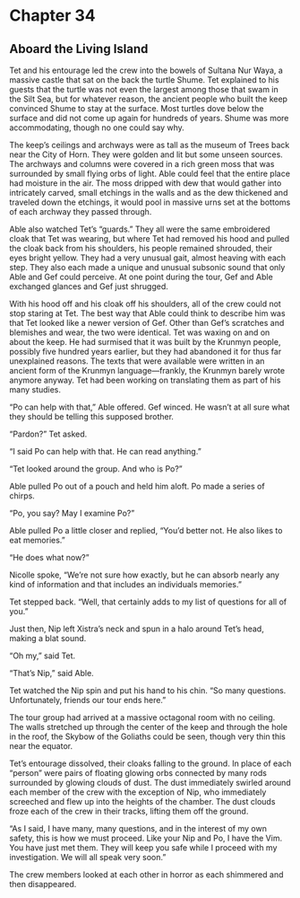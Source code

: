 # Chapter 34

## Aboard the Living Island

Tet and his entourage led the crew into the bowels of Sultana Nur Waya, a massive castle that sat on the back the turtle Shume. Tet explained to his guests that the turtle was not even the largest among those that swam in the Silt Sea, but for whatever reason, the ancient people who built the keep convinced Shume to stay at the surface. Most turtles dove below the surface and did not come up again for hundreds of years. Shume was more accommodating, though no one could say why.

The keep’s ceilings and archways were as tall as the museum of Trees back near the City of Horn. They were golden and lit but some unseen sources. The archways and columns were covered in a rich green moss that was surrounded by small flying orbs of light. Able could feel that the entire place had moisture in the air. The moss dripped with dew that would gather into intricately carved, small etchings in the walls and as the dew thickened and traveled down the etchings, it would pool in massive urns set at the bottoms of each archway they passed through.

Able also watched Tet’s “guards.” They all were the same embroidered cloak that Tet was wearing, but where Tet had removed his hood and pulled the cloak back from his shoulders, his people remained shrouded, their eyes bright yellow. They had a very unusual gait, almost heaving with each step. They also each made a unique and unusual subsonic sound that only Able and Gef could perceive. At one point during the tour, Gef and Able exchanged glances and Gef just shrugged.

With his hood off and his cloak off his shoulders, all of the crew could not stop staring at Tet. The best way that Able could think to describe him was that Tet looked like a newer version of Gef. Other than Gef’s scratches and blemishes and wear, the two were identical. Tet was waxing on and on about the keep. He had surmised that it was built by the Krunmyn people, possibly five hundred years earlier, but they had abandoned it for thus far unexplained reasons. The texts that were available were written in an ancient form of the Krunmyn language—frankly, the Krunmyn barely wrote anymore anyway. Tet had been working on translating them as part of his many studies.

“Po can help with that,” Able offered. Gef winced. He wasn’t at all sure what they should be telling this supposed brother.

“Pardon?” Tet asked.

“I said Po can help with that. He can read anything.”

“Tet looked around the group. And who is Po?”

Able pulled Po out of a pouch and held him aloft. Po made a series of chirps.

“Po, you say? May I examine Po?”

Able pulled Po a little closer and replied, “You’d better not. He also likes to eat memories.”

“He does what now?”

Nicolle spoke, “We’re not sure how exactly, but he can absorb nearly any kind of information and that includes an individuals memories.”

Tet stepped back. “Well, that certainly adds to my list of questions for all of you.”

Just then, Nip left Xistra’s neck and spun in a halo around Tet’s head, making a blat sound.

“Oh my,” said Tet.

“That’s Nip,” said Able.

Tet watched the Nip spin and put his hand to his chin. “So many questions. Unfortunately, friends our tour ends here.”

The tour group had arrived at a massive octagonal room with no ceiling. The walls stretched up through the center of the keep and through the hole in the roof, the Skybow of the Goliaths could be seen, though very thin this near the equator.

Tet’s entourage dissolved, their cloaks falling to the ground. In place of each “person” were pairs of floating glowing orbs connected by many rods surrounded by glowing clouds of dust. The dust immediately swirled around each member of the crew with the exception of Nip, who immediately screeched and flew up into the heights of the chamber. The dust clouds froze each of the crew in their tracks, lifting them off the ground.

“As I said, I have many, many questions, and in the interest of my own safety, this is how we must proceed. Like your Nip and Po, I have the Vim. You have just met them. They will keep you safe while I proceed with my investigation. We will all speak very soon.”

The crew members looked at each other in horror as each shimmered and then disappeared.